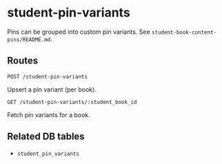 # student-pin-variants

Pins can be grouped into custom pin variants. See `student-book-content-pins/README.md`.

## Routes

`POST /student-pin-variants`

Upsert a pin variant (per book).

`GET /student-pin-variants/:student_book_id`

Fetch pin variants for a book.

## Related DB tables
- `student_pin_variants`
